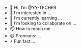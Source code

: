 - 👋 Hi, I’m @YY-TECHER
- 👀 I’m interested in ...
- 🌱 I’m currently learning ...
- 💞️ I’m looking to collaborate on ...
- 📫 How to reach me ...
- 😄 Pronouns: ...
- ⚡ Fun fact: ...

<!---
YY-TECHER/YY-TECHER is a ✨ special ✨ repository because its `README.md` (this file) appears on your GitHub profile.
You can click the Preview link to take a look at your changes.
--->
